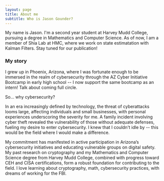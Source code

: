 ```yaml
---
layout: page
title: About me
subtitle: Who is Jason Gounder?
---
```


My name is Jason. I'm a second year student at Harvey Mudd College, pursuing a degree in Mathematics and Computer Science. As of now, I am a member of Shia Lab at HMC, where we work on state estimatation with Kalman Filters. Stay tuned for our publication!

### My story

I grew up in Phoenix, Arizona, where I was fortunate enough to be immersed in the realm of cybersecurity through the AZ Cyber Initiative Bootcamp in early high school -- I now support the same bootcamp as an intern! Talk about coming full circle.

So... why cybersecurity?

In an era increasingly defined by technology, the threat of cyberattacks looms large, affecting individuals and small businesses, with personal experiences underscoring the severity for me. A family incident involving cyber theft revealed the vulnerability of those without adequate defenses, fueling my desire to enter cybersecurity. I knew that I couldn't idle by -- this would be the field where I would make a difference.

My commitment has manifested in active participation in Arizona’s cybersecurity initiatives and educating vulnerable groups on digital safety. My past research on cryptography and my Mathematics and Computer Science degree from Harvey Mudd College, combined with progress toward CEH and CISA certifications, form a robust foundation for contributing to the field. I love learning about cryptography, math, cybersecurity practices, with dreams of working for the FBI.
